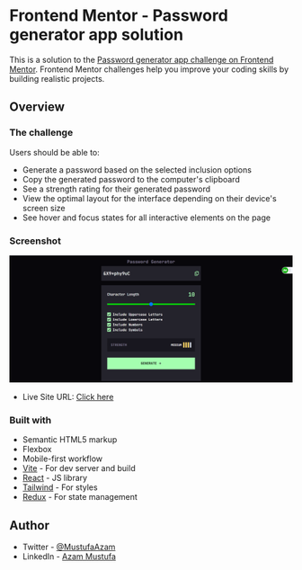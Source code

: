 # Frontend Mentor - Password generator app solution

This is a solution to the [Password generator app challenge on Frontend Mentor](https://www.frontendmentor.io/challenges/password-generator-app-Mr8CLycqjh). Frontend Mentor challenges help you improve your coding skills by building realistic projects.

## Overview

### The challenge

Users should be able to:

- Generate a password based on the selected inclusion options
- Copy the generated password to the computer's clipboard
- See a strength rating for their generated password
- View the optimal layout for the interface depending on their device's screen size
- See hover and focus states for all interactive elements on the page

### Screenshot

![Screenshot](./src/assets/images/Screenshot.png)

- Live Site URL: [Click here](https://password-generator-513rg01lq-azammustafa66.vercel.app/)

### Built with

- Semantic HTML5 markup
- Flexbox
- Mobile-first workflow
- [Vite](https://vitejs.dev/) - For dev server and build
- [React](https://reactjs.org/) - JS library
- [Tailwind](https://tailwindcss.com/) - For styles
- [Redux](https://redux.js.org/) - For state management

## Author

- Twitter - [@MustufaAzam](https://twitter.com/MustufaAzam)
- LinkedIn - [Azam Mustufa](https://www.linkedin.com/in/azam-mustufa-didagur-304874245/)
